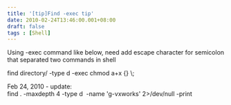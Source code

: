 ```yaml
---
title: '[tip]Find -exec tip'
date: 2010-02-24T13:46:00.001+08:00
draft: false
tags : [Shell]
---
```


Using -exec command like below, need add escape character for semicolon that separated two commands in shell  
  
find directory/ -type d -exec chmod a+x {} \\;  
  
Feb 24, 2010 - update:  
find . -maxdepth 4 -type d  -name 'g-vxworks' 2>/dev/null -print